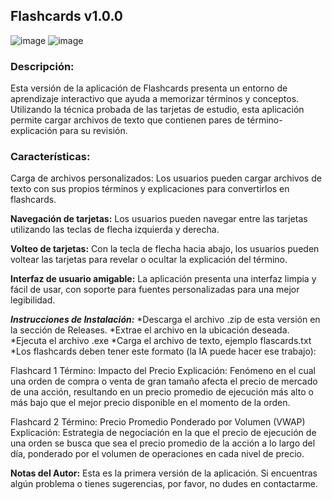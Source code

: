 ## **Flashcards v1.0.0**

![image](https://github.com/user-attachments/assets/4143f7d3-5766-421d-b587-a0f543652a8b)
![image](https://github.com/user-attachments/assets/4d25e325-94f9-4cae-957d-9049b1551a67)

### **Descripción:**
Esta versión de la aplicación de Flashcards presenta un entorno de aprendizaje interactivo que ayuda a memorizar términos y conceptos.
Utilizando la técnica probada de las tarjetas de estudio, esta aplicación permite cargar archivos de texto que contienen pares de término-explicación para su revisión.

### **Características:**
Carga de archivos personalizados: Los usuarios pueden cargar archivos de texto con sus propios términos y explicaciones para convertirlos en flashcards.

**Navegación de tarjetas:**
Los usuarios pueden navegar entre las tarjetas utilizando las teclas de flecha izquierda y derecha.

**Volteo de tarjetas:**
Con la tecla de flecha hacia abajo, los usuarios pueden voltear las tarjetas para revelar o ocultar la explicación del término.

**Interfaz de usuario amigable:**
La aplicación presenta una interfaz limpia y fácil de usar, con soporte para fuentes personalizadas para una mejor legibilidad.

**_Instrucciones de Instalación:_**
*Descarga el archivo .zip de esta versión en la sección de Releases.
*Extrae el archivo en la ubicación deseada.
*Ejecuta el archivo .exe
*Carga el archivo de texto, ejemplo flascards.txt
*Los flashcards deben tener este formato (la IA puede hacer ese trabajo):

Flashcard 1
Término: Impacto del Precio
Explicación: Fenómeno en el cual una orden de compra o venta de gran tamaño afecta el precio de mercado de una acción, resultando en un precio promedio de ejecución más alto o más bajo que el mejor precio disponible en el momento de la orden.

Flashcard 2
Término: Precio Promedio Ponderado por Volumen (VWAP)
Explicación: Estrategia de negociación en la que el precio de ejecución de una orden se busca que sea el precio promedio de la acción a lo largo del día, ponderado por el volumen de operaciones en cada nivel de precio.

**Notas del Autor:**
Esta es la primera versión de la aplicación. Si encuentras algún problema o tienes sugerencias, por favor, no dudes en contactarme.
